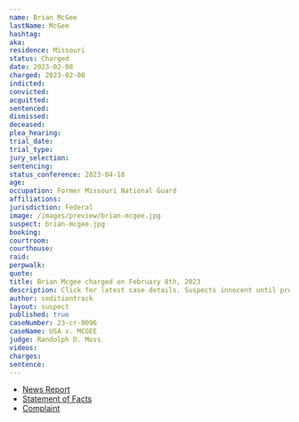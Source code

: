 ```yaml
---
name: Brian McGee
lastName: McGee
hashtag:
aka:
residence: Missouri
status: Charged
date: 2023-02-08
charged: 2023-02-08
indicted:
convicted:
acquitted:
sentenced:
dismissed:
deceased:
plea_hearing:
trial_date:
trial_type:
jury_selection:
sentencing:
status_conference: 2023-04-18
age:
occupation: Former Missouri National Guard
affiliations:
jurisdiction: Federal
image: /images/preview/brian-mcgee.jpg
suspect: brian-mcgee.jpg
booking:
courtroom:
courthouse:
raid:
perpwalk:
quote:
title: Brian Mcgee charged on February 8th, 2023
description: Click for latest case details. Suspects innocent until proven guilty.
author: seditiontrack
layout: suspect
published: true
caseNumber: 23-cr-0096
caseName: USA v. MCGEE
judge: Randolph D. Moss
videos:
charges:
sentence:
---
```

- [News Report](https://localtoday.news/mo/former-missouri-national-guard-arrested-in-connection-with-january-6-capitol-riots-141252.html)
- [Statement of Facts](https://www.justice.gov/usao-dc/case-multi-defendant/file/1568186/download)
- [Complaint](https://www.justice.gov/usao-dc/case-multi-defendant/file/1568181/download)
